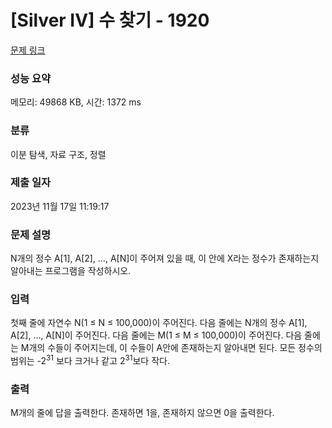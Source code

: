 # [Silver IV] 수 찾기 - 1920 

[문제 링크](https://www.acmicpc.net/problem/1920) 

### 성능 요약

메모리: 49868 KB, 시간: 1372 ms

### 분류

이분 탐색, 자료 구조, 정렬

### 제출 일자

2023년 11월 17일 11:19:17

### 문제 설명

<p style="user-select: auto;">N개의 정수 A[1], A[2], …, A[N]이 주어져 있을 때, 이 안에 X라는 정수가 존재하는지 알아내는 프로그램을 작성하시오.</p>

### 입력 

 <p style="user-select: auto;">첫째 줄에 자연수 N(1 ≤ N ≤ 100,000)이 주어진다. 다음 줄에는 N개의 정수 A[1], A[2], …, A[N]이 주어진다. 다음 줄에는 M(1 ≤ M ≤ 100,000)이 주어진다. 다음 줄에는 M개의 수들이 주어지는데, 이 수들이 A안에 존재하는지 알아내면 된다. 모든 정수의 범위는 -2<sup style="user-select: auto;">31</sup> 보다 크거나 같고 2<sup style="user-select: auto;">31</sup>보다 작다.</p>

### 출력 

 <p style="user-select: auto;">M개의 줄에 답을 출력한다. 존재하면 1을, 존재하지 않으면 0을 출력한다.</p>


